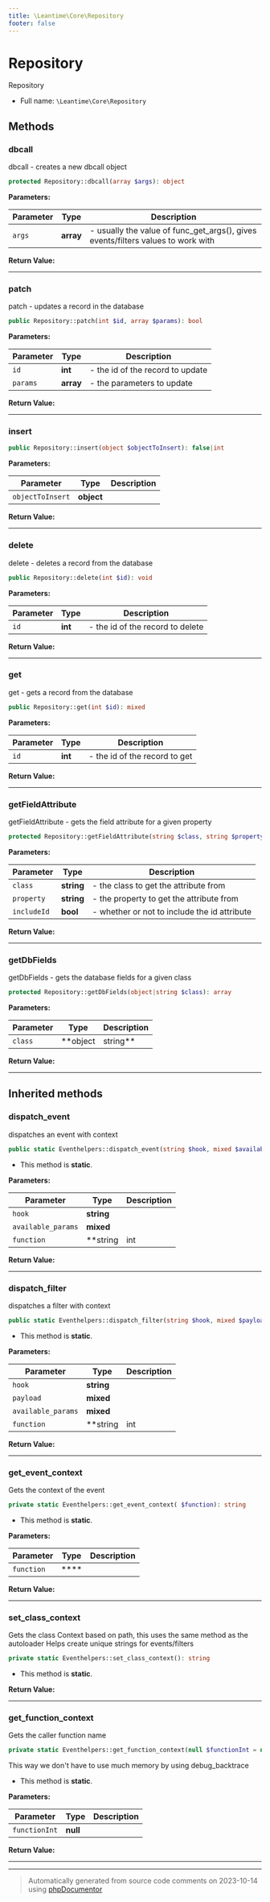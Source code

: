 ```yaml
---
title: \Leantime\Core\Repository
footer: false
---
```


# Repository

Repository



* Full name: `\Leantime\Core\Repository`



## Methods

### dbcall

dbcall - creates a new dbcall object

```php
protected Repository::dbcall(array $args): object
```








**Parameters:**

| Parameter | Type | Description |
|-----------|------|-------------|
| `args` | **array** | - usually the value of func_get_args(), gives events/filters values to work with |


**Return Value:**





---
### patch

patch - updates a record in the database

```php
public Repository::patch(int $id, array $params): bool
```








**Parameters:**

| Parameter | Type | Description |
|-----------|------|-------------|
| `id` | **int** | - the id of the record to update |
| `params` | **array** | - the parameters to update |


**Return Value:**





---
### insert



```php
public Repository::insert(object $objectToInsert): false|int
```








**Parameters:**

| Parameter | Type | Description |
|-----------|------|-------------|
| `objectToInsert` | **object** |  |


**Return Value:**





---
### delete

delete - deletes a record from the database

```php
public Repository::delete(int $id): void
```








**Parameters:**

| Parameter | Type | Description |
|-----------|------|-------------|
| `id` | **int** | - the id of the record to delete |


**Return Value:**





---
### get

get - gets a record from the database

```php
public Repository::get(int $id): mixed
```








**Parameters:**

| Parameter | Type | Description |
|-----------|------|-------------|
| `id` | **int** | - the id of the record to get |


**Return Value:**





---
### getFieldAttribute

getFieldAttribute - gets the field attribute for a given property

```php
protected Repository::getFieldAttribute(string $class, string $property, bool $includeId = false): array|false
```








**Parameters:**

| Parameter | Type | Description |
|-----------|------|-------------|
| `class` | **string** | - the class to get the attribute from |
| `property` | **string** | - the property to get the attribute from |
| `includeId` | **bool** | - whether or not to include the id attribute |


**Return Value:**





---
### getDbFields

getDbFields - gets the database fields for a given class

```php
protected Repository::getDbFields(object|string $class): array
```








**Parameters:**

| Parameter | Type | Description |
|-----------|------|-------------|
| `class` | **object|string** | - the class to get the fields from |


**Return Value:**





---


## Inherited methods

### dispatch_event

dispatches an event with context

```php
public static Eventhelpers::dispatch_event(string $hook, mixed $available_params = [], string|int|null $function = null): void
```



* This method is **static**.




**Parameters:**

| Parameter | Type | Description |
|-----------|------|-------------|
| `hook` | **string** |  |
| `available_params` | **mixed** |  |
| `function` | **string|int|null** |  |


**Return Value:**





---
### dispatch_filter

dispatches a filter with context

```php
public static Eventhelpers::dispatch_filter(string $hook, mixed $payload, mixed $available_params = [], string|int|null $function = null): mixed
```



* This method is **static**.




**Parameters:**

| Parameter | Type | Description |
|-----------|------|-------------|
| `hook` | **string** |  |
| `payload` | **mixed** |  |
| `available_params` | **mixed** |  |
| `function` | **string|int|null** |  |


**Return Value:**





---
### get_event_context

Gets the context of the event

```php
private static Eventhelpers::get_event_context( $function): string
```



* This method is **static**.




**Parameters:**

| Parameter | Type | Description |
|-----------|------|-------------|
| `function` | **** |  |


**Return Value:**





---
### set_class_context

Gets the class Context based on path, this uses the same method as the autoloader
Helps create unique strings for events/filters

```php
private static Eventhelpers::set_class_context(): string
```



* This method is **static**.





**Return Value:**





---
### get_function_context

Gets the caller function name

```php
private static Eventhelpers::get_function_context(null $functionInt = null): string
```

This way we don't have to use much memory by using debug_backtrace

* This method is **static**.




**Parameters:**

| Parameter | Type | Description |
|-----------|------|-------------|
| `functionInt` | **null** |  |


**Return Value:**





---


---
> Automatically generated from source code comments on 2023-10-14 using [phpDocumentor](http://www.phpdoc.org/)
